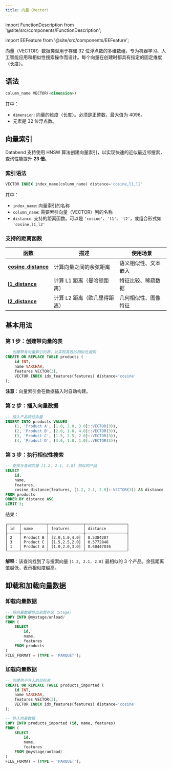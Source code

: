 ```yaml
---
title: 向量（Vector）
---
```


import FunctionDescription from '@site/src/components/FunctionDescription';

<FunctionDescription description="引入或更新于：v1.2.777"/>

import EEFeature from '@site/src/components/EEFeature';

<EEFeature featureName='VECTOR INDEX'/>


向量（VECTOR）数据类型用于存储 32 位浮点数的多维数组，专为机器学习、人工智能应用和相似性搜索操作而设计。每个向量在创建时都具有指定的固定维度（长度）。

## 语法

```sql
column_name VECTOR(<dimension>)
```

其中：
- `dimension`: 向量的维度（长度）。必须是正整数，最大值为 4096。
- 元素是 32 位浮点数。

## 向量索引

Databend 支持使用 HNSW 算法创建向量索引，以实现快速的近似最近邻搜索，查询性能提升 **23 倍**。

### 索引语法

```sql
VECTOR INDEX index_name(column_name) distance='cosine,l1,l2'
```

其中：
- `index_name`: 向量索引的名称
- `column_name`: 需要索引向量（VECTOR）列的名称
- `distance`: 支持的距离函数。可以是 `'cosine'`、`'l1'`、`'l2'`，或组合形式如 `'cosine,l1,l2'`


### 支持的距离函数

| 函数 | 描述 | 使用场景 |
|----------|-------------|----------|
| **[cosine_distance](/sql/sql-functions/vector-distance-functions/vector-cosine-distance)** | 计算向量之间的余弦距离 | 语义相似性、文本嵌入 |
| **[l1_distance](/sql/sql-functions/vector-distance-functions/vector-l1-distance)** | 计算 L1 距离（曼哈顿距离） | 特征比较、稀疏数据 |
| **[l2_distance](/sql/sql-functions/vector-distance-functions/vector-l2-distance)** | 计算 L2 距离（欧几里得距离） | 几何相似性、图像特征 |

## 基本用法

### 第 1 步：创建带向量的表

```sql
-- 创建带有向量索引的表，以实现高效的相似性搜索
CREATE OR REPLACE TABLE products (
    id INT,
    name VARCHAR,
    features VECTOR(3),
    VECTOR INDEX idx_features(features) distance='cosine'
);
```

**注意**：向量索引会在数据插入时自动构建。

### 第 2 步：插入向量数据

```sql
-- 插入产品特征向量
INSERT INTO products VALUES 
    (1, 'Product A', [1.0, 2.0, 3.0]::VECTOR(3)),
    (2, 'Product B', [2.0, 1.0, 4.0]::VECTOR(3)),
    (3, 'Product C', [1.5, 2.5, 2.0]::VECTOR(3)),
    (4, 'Product D', [3.0, 1.0, 1.0]::VECTOR(3));
```

### 第 3 步：执行相似性搜索

```sql
-- 查找与查询向量 [1.2, 2.1, 2.8] 相似的产品
SELECT 
    id,
    name,
    features,
    cosine_distance(features, [1.2, 2.1, 2.8]::VECTOR(3)) AS distance
FROM products
ORDER BY distance ASC
LIMIT 3;
```

结果：
```
┌─────┬───────────┬───────────────┬──────────────────┐
│ id  │ name      │ features      │ distance         │
├─────┼───────────┼───────────────┼──────────────────┤
│ 2   │ Product B │ [2.0,1.0,4.0] │ 0.5384207        │
│ 3   │ Product C │ [1.5,2.5,2.0] │ 0.5772848        │
│ 1   │ Product A │ [1.0,2.0,3.0] │ 0.60447836       │
└─────┴───────────┴───────────────┴──────────────────┘
```

**解释**：该查询找到了与搜索向量 `[1.2, 2.1, 2.8]` 最相似的 3 个产品。余弦距离值越低，表示相似度越高。

## 卸载和加载向量数据

### 卸载向量数据

```sql
-- 将向量数据导出到暂存区（Stage）
COPY INTO @mystage/unload/
FROM (
    SELECT 
        id,
        name,
        features
    FROM products
)
FILE_FORMAT = (TYPE = 'PARQUET');
```

### 加载向量数据

```sql
-- 创建用于导入的目标表
CREATE OR REPLACE TABLE products_imported (
    id INT,
    name VARCHAR,
    features VECTOR(3),
    VECTOR INDEX idx_features(features) distance='cosine'
);

-- 导入向量数据
COPY INTO products_imported (id, name, features)
FROM (
    SELECT 
        id,
        name,
        features
    FROM @mystage/unload/
)
FILE_FORMAT = (TYPE = 'PARQUET');
```
